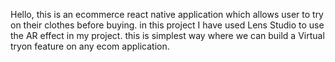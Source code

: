 Hello, this is an ecommerce react native application which allows user to try on their clothes before buying. 
in this project I have used Lens Studio to use the AR effect in my project.
this is simplest way where we can build a Virtual tryon feature on any ecom application.
